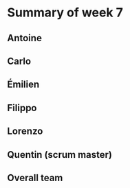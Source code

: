 # Summary of week 7

## Antoine

## Carlo

## Émilien

## Filippo

## Lorenzo 

## Quentin (scrum master)

## Overall team

